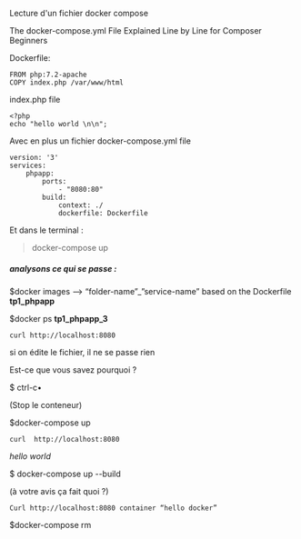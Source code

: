 Lecture d'un fichier docker compose

The docker-compose.yml File
Explained Line by Line for Composer Beginners

Dockerfile:

    FROM php:7.2-apache
    COPY index.php /var/www/html

index.php file

    <?php
    echo "hello world \n\n";

Avec en plus un fichier docker-compose.yml file 

    version: '3'
    services:
        phpapp:
            ports:
                - "8080:80"
            build:
                context: ./
                dockerfile: Dockerfile
Et dans le terminal : 
>   docker-compose up

##### analysons ce qui se passe : 

$docker images
-->  “folder-name”_”service-name” based on the Dockerfile
 **tp1_phpapp**

$docker ps
**tp1_phpapp_3**

    curl http://localhost:8080

si on édite le fichier, il ne se passe rien

Est-ce que vous savez pourquoi ? 

$ ctrl-c•

(Stop le conteneur)

$docker-compose up

    curl  http://localhost:8080 
_hello world_

$ docker-compose up --build

(à votre avis ça fait quoi ?)

    Curl http://localhost:8080 container “hello docker”

$docker-compose rm

